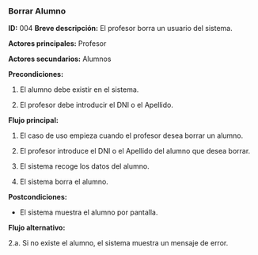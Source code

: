 ### Borrar Alumno
**ID:** 004
**Breve descripción:** El profesor borra un usuario del sistema.

**Actores principales:** Profesor

**Actores secundarios:** Alumnos

**Precondiciones:**

1. El alumno debe existir en el sistema.

2. El profesor debe introducir el DNI o el Apellido.

**Flujo principal:**

1. El caso de uso empieza cuando el profesor desea borrar un alumno.

2. El profesor introduce el DNI o el Apellido del alumno que desea borrar.

3. El sistema recoge los datos del alumno.

4. El sistema borra el alumno.

**Postcondiciones:**

* El sistema muestra el alumno por pantalla.

**Flujo alternativo:**

2.a. Si no existe el alumno, el sistema muestra un mensaje de error.
